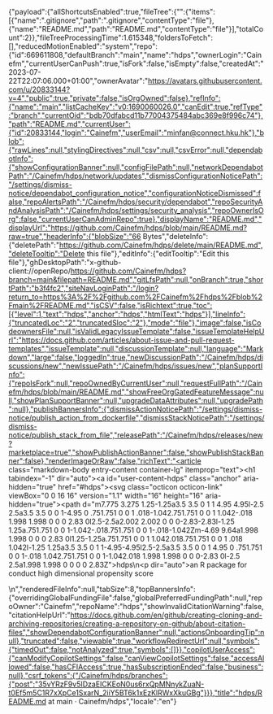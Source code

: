 {"payload":{"allShortcutsEnabled":true,"fileTree":{"":{"items":[{"name":".gitignore","path":".gitignore","contentType":"file"},{"name":"README.md","path":"README.md","contentType":"file"}],"totalCount":2}},"fileTreeProcessingTime":1.615348,"foldersToFetch":[],"reducedMotionEnabled":"system","repo":{"id":669611808,"defaultBranch":"main","name":"hdps","ownerLogin":"Cainefm","currentUserCanPush":true,"isFork":false,"isEmpty":false,"createdAt":"2023-07-22T22:07:06.000+01:00","ownerAvatar":"https://avatars.githubusercontent.com/u/20833144?v=4","public":true,"private":false,"isOrgOwned":false},"refInfo":{"name":"main","listCacheKey":"v0:1690060026.0","canEdit":true,"refType":"branch","currentOid":"bdb70dfabcd11b77004375484abc369e8f996c74"},"path":"README.md","currentUser":{"id":20833144,"login":"Cainefm","userEmail":"minfan@connect.hku.hk"},"blob":{"rawLines":null,"stylingDirectives":null,"csv":null,"csvError":null,"dependabotInfo":{"showConfigurationBanner":null,"configFilePath":null,"networkDependabotPath":"/Cainefm/hdps/network/updates","dismissConfigurationNoticePath":"/settings/dismiss-notice/dependabot_configuration_notice","configurationNoticeDismissed":false,"repoAlertsPath":"/Cainefm/hdps/security/dependabot","repoSecurityAndAnalysisPath":"/Cainefm/hdps/settings/security_analysis","repoOwnerIsOrg":false,"currentUserCanAdminRepo":true},"displayName":"README.md","displayUrl":"https://github.com/Cainefm/hdps/blob/main/README.md?raw=true","headerInfo":{"blobSize":"66 Bytes","deleteInfo":{"deletePath":"https://github.com/Cainefm/hdps/delete/main/README.md","deleteTooltip":"Delete this file"},"editInfo":{"editTooltip":"Edit this file"},"ghDesktopPath":"x-github-client://openRepo/https://github.com/Cainefm/hdps?branch=main&filepath=README.md","gitLfsPath":null,"onBranch":true,"shortPath":"b3f4fc2","siteNavLoginPath":"/login?return_to=https%3A%2F%2Fgithub.com%2FCainefm%2Fhdps%2Fblob%2Fmain%2FREADME.md","isCSV":false,"isRichtext":true,"toc":[{"level":1,"text":"hdps","anchor":"hdps","htmlText":"hdps"}],"lineInfo":{"truncatedLoc":"2","truncatedSloc":"2"},"mode":"file"},"image":false,"isCodeownersFile":null,"isValidLegacyIssueTemplate":false,"issueTemplateHelpUrl":"https://docs.github.com/articles/about-issue-and-pull-request-templates","issueTemplate":null,"discussionTemplate":null,"language":"Markdown","large":false,"loggedIn":true,"newDiscussionPath":"/Cainefm/hdps/discussions/new","newIssuePath":"/Cainefm/hdps/issues/new","planSupportInfo":{"repoIsFork":null,"repoOwnedByCurrentUser":null,"requestFullPath":"/Cainefm/hdps/blob/main/README.md","showFreeOrgGatedFeatureMessage":null,"showPlanSupportBanner":null,"upgradeDataAttributes":null,"upgradePath":null},"publishBannersInfo":{"dismissActionNoticePath":"/settings/dismiss-notice/publish_action_from_dockerfile","dismissStackNoticePath":"/settings/dismiss-notice/publish_stack_from_file","releasePath":"/Cainefm/hdps/releases/new?marketplace=true","showPublishActionBanner":false,"showPublishStackBanner":false},"renderImageOrRaw":false,"richText":"<article class=\"markdown-body entry-content container-lg\" itemprop=\"text\"><h1 tabindex=\"-1\" dir=\"auto\"><a id=\"user-content-hdps\" class=\"anchor\" aria-hidden=\"true\" href=\"#hdps\"><svg class=\"octicon octicon-link\" viewBox=\"0 0 16 16\" version=\"1.1\" width=\"16\" height=\"16\" aria-hidden=\"true\"><path d=\"m7.775 3.275 1.25-1.25a3.5 3.5 0 1 1 4.95 4.95l-2.5 2.5a3.5 3.5 0 0 1-4.95 0 .751.751 0 0 1 .018-1.042.751.751 0 0 1 1.042-.018 1.998 1.998 0 0 0 2.83 0l2.5-2.5a2.002 2.002 0 0 0-2.83-2.83l-1.25 1.25a.751.751 0 0 1-1.042-.018.751.751 0 0 1-.018-1.042Zm-4.69 9.64a1.998 1.998 0 0 0 2.83 0l1.25-1.25a.751.751 0 0 1 1.042.018.751.751 0 0 1 .018 1.042l-1.25 1.25a3.5 3.5 0 1 1-4.95-4.95l2.5-2.5a3.5 3.5 0 0 1 4.95 0 .751.751 0 0 1-.018 1.042.751.751 0 0 1-1.042.018 1.998 1.998 0 0 0-2.83 0l-2.5 2.5a1.998 1.998 0 0 0 0 2.83Z\"></path></svg></a>hdps</h1>\n<p dir=\"auto\">an R package for conduct high dimensional propensity score</p>\n</article>","renderedFileInfo":null,"tabSize":8,"topBannersInfo":{"overridingGlobalFundingFile":false,"globalPreferredFundingPath":null,"repoOwner":"Cainefm","repoName":"hdps","showInvalidCitationWarning":false,"citationHelpUrl":"https://docs.github.com/en/github/creating-cloning-and-archiving-repositories/creating-a-repository-on-github/about-citation-files","showDependabotConfigurationBanner":null,"actionsOnboardingTip":null},"truncated":false,"viewable":true,"workflowRedirectUrl":null,"symbols":{"timedOut":false,"notAnalyzed":true,"symbols":[]}},"copilotUserAccess":{"canModifyCopilotSettings":false,"canViewCopilotSettings":false,"accessAllowed":false,"hasCFIAccess":true,"hasSubscriptionEnded":false,"business":null},"csrf_tokens":{"/Cainefm/hdps/branches":{"post":"35vYRzF9v5IDzaEICKEoN0us6rxQpMNnykZuaN-t0Ef5m5C1R7xXpCe1SxarN_2iiY5BT6k1xEzKlRWxXkuGBg"}}},"title":"hdps/README.md at main · Cainefm/hdps","locale":"en"}